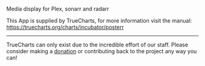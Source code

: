 Media display for Plex, sonarr and radarr

This App is supplied by TrueCharts, for more information visit the manual: https://truecharts.org/charts/incubator/posterr

---

TrueCharts can only exist due to the incredible effort of our staff.
Please consider making a [donation](https://truecharts.org/docs/about/sponsor) or contributing back to the project any way you can!
